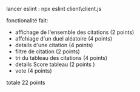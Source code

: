 lancer eslint : npx eslint client\client.js

fonctionalité fait: 
* affichage de l'ensemble des citations (2 points)
* affchiage d'un duel aléatoire (4 points) 
* details d'une citation (4 points)
* filtre de citation (2 points) 
* tri du tableau des citations (4 points)
* details Score tableau (2 points ) 
* vote (4 points) 


totale 22 points 